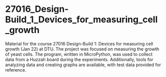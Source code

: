 # 27016_Design-Build_1_Devices_for_measuring_cell_growth
Material for the course 27016 Design-Build 1: Devices for measuring cell growth (Jan 22) at DTU. The project was focused on measuring the growth of yeast cells. The program, written in MicroPython, was used to collect data from a Huzzah board during the experiments. Additionally, tools for analyzing data and creating graphs are available, with test data provided for reference. 
